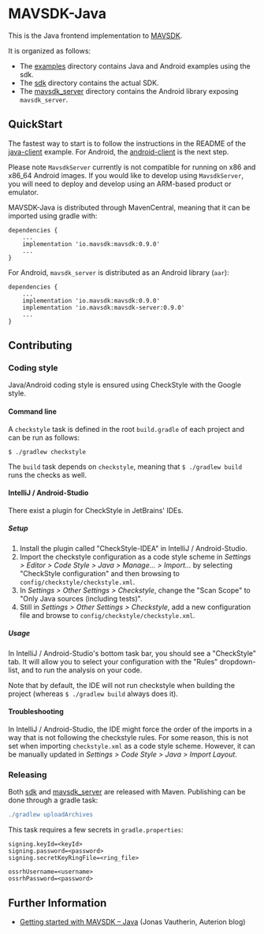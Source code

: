 # MAVSDK-Java

This is the Java frontend implementation to [MAVSDK](https://github.com/mavlink/MAVSDK).

It is organized as follows:

* The [examples](./examples) directory contains Java and Android examples using the sdk.
* The [sdk](./sdk) directory contains the actual SDK.
* The [mavsdk_server](./mavsdk_server) directory contains the Android library exposing `mavsdk_server`.

## QuickStart

The fastest way to start is to follow the instructions in the README of the [java-client](./examples/java-client) example. For Android, the [android-client](./example/android-client) is the next step.

Please note `MavsdkServer` currently is not compatible for running on x86 and x86_64 Android images. If you would like to develop using `MavsdkServer`, you will need to deploy and develop using an ARM-based product or emulator.

MAVSDK-Java is distributed through MavenCentral, meaning that it can be imported using gradle with:

```
dependencies {
    ...
    implementation 'io.mavsdk:mavsdk:0.9.0'
    ...
}
```

For Android, `mavsdk_server` is distributed as an Android library (`aar`):

```
dependencies {
    ...
    implementation 'io.mavsdk:mavsdk:0.9.0'
    implementation 'io.mavsdk:mavsdk-server:0.9.0'
    ...
}
```

## Contributing

### Coding style

Java/Android coding style is ensured using CheckStyle with the Google style.

#### Command line

A `checkstyle` task is defined in the root `build.gradle` of each project and can be run as follows:

    $ ./gradlew checkstyle

The `build` task depends on `checkstyle`, meaning that `$ ./gradlew build` runs the checks as well.

#### IntelliJ / Android-Studio

There exist a plugin for CheckStyle in JetBrains' IDEs.

##### Setup

1. Install the plugin called "CheckStyle-IDEA" in IntelliJ / Android-Studio.
2. Import the checkstyle configuration as a code style scheme in _Settings > Editor > Code Style > Java > Manage... >
   Import..._ by selecting "CheckStyle configuration" and then browsing to `config/checkstyle/checkstyle.xml`.
3. In _Settings > Other Settings > Checkstyle_, change the "Scan Scope" to "Only Java sources (including tests)".
4. Still in _Settings > Other Settings > Checkstyle_, add a new configuration file and browse to
   `config/checkstyle/checkstyle.xml`.

##### Usage

In IntelliJ / Android-Studio's bottom task bar, you should see a "CheckStyle" tab. It will allow you to select your configuration
with the "Rules" dropdown-list, and to run the analysis on your code.

Note that by default, the IDE will not run checkstyle when building the project (whereas `$ ./gradlew build` always does it).

#### Troubleshooting

In IntelliJ / Android-Studio, the IDE might force the order of the imports in a way that is not following the checkstyle rules. For some reason, this is not set when importing `checkstyle.xml` as a code style scheme. However, it can be manually updated in _Settings > Code Style > Java > Import Layout_.

### Releasing

Both [sdk](./sdk) and [mavsdk_server](./mavdsk_server) are released with Maven. Publishing can be done through a gradle task:

```gradle
./gradlew uploadArchives
```

This task requires a few secrets in `gradle.properties`:

```
signing.keyId=<keyId>
signing.password=<password>
signing.secretKeyRingFile=<ring_file>

ossrhUsername=<username>
ossrhPassword=<password>
```

## Further Information

- [Getting started with MAVSDK – Java](https://auterion.com/getting-started-with-mavsdk-java/) (Jonas Vautherin, Auterion blog)
